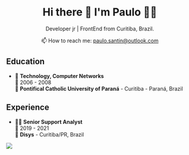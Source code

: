 <!---
- 👋 Hi, I’m @pauloSantin
- 👀 I’m interested in ...
- 🌱 I’m currently learning ...
- 💞️ I’m looking to collaborate on ...
- 📫 How to reach me ...


pauloSantin/pauloSantin is a ✨ special ✨ repository because its `README.md` (this file) appears on your GitHub profile.
You can click the Preview link to take a look at your changes.
--->


<h1 align='center'>
  Hi there 👋 I'm Paulo 👨‍💻
</h1>
<p align='center'>
  Developer jr | FrontEnd from Curitiba, Brazil.
</p>


<p align='center'>
  📫 How to reach me: <a href='mailto:paulo.santin@outlook.com'>paulo.santin@outlook.com</a>
</p>



<!---
<details>
  <summary>📃 Resume</summary>
--->


## Education

- 📖 **Technology, Computer Networks**\
📆 2006 - 2008\
📍 **Pontifical Catholic University of Paraná** - Curitiba - Paraná, Brazil

## Experience


- 👨‍💻 **Senior Support Analyst**\
📆 2019 - 2021\
📍 **Disys** - Curitiba/PR, Brazil

<p align='left'>
  <a href="#"><img src="https://badges.pufler.dev/visits/pauloSantin/pauloSantin"></a>
</p>
